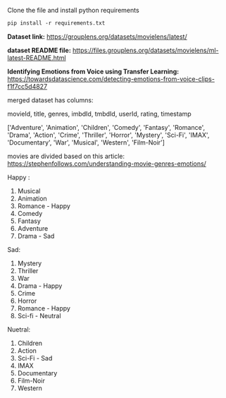 Clone the file and install python requirements
```md
pip install -r requirements.txt
```

**Dataset link:**
https://grouplens.org/datasets/movielens/latest/

**dataset README file:**
https://files.grouplens.org/datasets/movielens/ml-latest-README.html

**Identifying Emotions from Voice using Transfer Learning:**
https://towardsdatascience.com/detecting-emotions-from-voice-clips-f1f7cc5d4827


merged dataset has columns:

movieId, title, genres, imbdId, tmbdId, userId, rating, timestamp

['Adventure', 'Animation', 'Children', 'Comedy', 'Fantasy', 'Romance', 'Drama', 'Action', 'Crime', 'Thriller', 'Horror', 'Mystery', 'Sci-Fi', 'IMAX', 'Documentary', 'War', 'Musical', 'Western', 'Film-Noir']

movies are divided based on this article:
https://stephenfollows.com/understanding-movie-genres-emotions/


Happy : 
1. Musical
2. Animation
3. Romance - Happy
4. Comedy
5. Fantasy
6. Adventure
7. Drama - Sad

Sad: 
1. Mystery
2. Thriller
3. War
4. Drama - Happy 
5. Crime
6. Horror
7. Romance - Happy
8. Sci-fi  - Neutral

Nuetral:
1. Children
2. Action
3. Sci-Fi  - Sad
4. IMAX
5. Documentary
6. Film-Noir
7. Western

